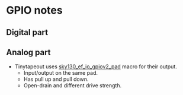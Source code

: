 # GPIO notes

## Digital part


## Analog part 

- Tinytapeout uses [sky130_ef_io_gpiov2_pad](https://skywater-pdk.readthedocs.io/en/main/contents/libraries/sky130_fd_io/docs/user_guide.html#sky130-fd-io-gpiov2-additional-features) macro for their output.
    - Input/output on the same pad.
    - Has pull up and pull down.
    - Open-drain and different drive strength.


